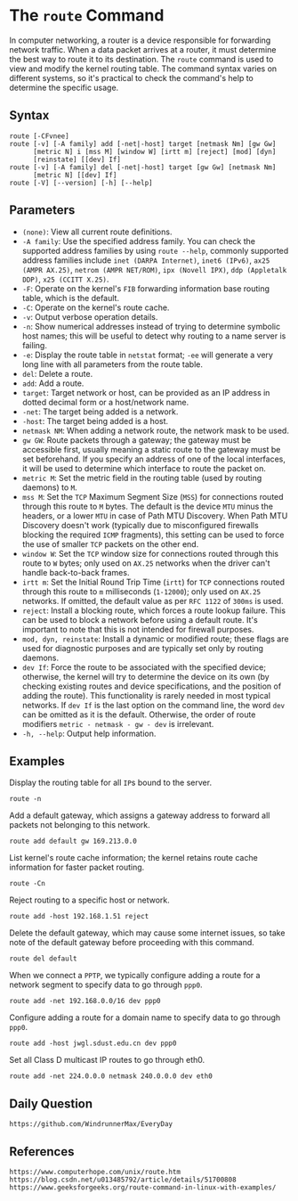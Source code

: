 # The `route` Command
In computer networking, a router is a device responsible for forwarding network traffic. When a data packet arrives at a router, it must determine the best way to route it to its destination. The `route` command is used to view and modify the kernel routing table. The command syntax varies on different systems, so it's practical to check the command's help to determine the specific usage.

## Syntax

```shell
route [-CFvnee]
route [-v] [-A family] add [-net|-host] target [netmask Nm] [gw Gw] 
      [metric N] i [mss M] [window W] [irtt m] [reject] [mod] [dyn] 
      [reinstate] [[dev] If]
route [-v] [-A family] del [-net|-host] target [gw Gw] [netmask Nm] 
      [metric N] [[dev] If]
route [-V] [--version] [-h] [--help]
```

## Parameters
* `(none)`: View all current route definitions.
* `-A family`: Use the specified address family. You can check the supported address families by using `route --help`, commonly supported address families include `inet (DARPA Internet)`, `inet6 (IPv6)`, `ax25 (AMPR AX.25)`, `netrom (AMPR NET/ROM)`, `ipx (Novell IPX)`, `ddp (Appletalk DDP)`, `x25 (CCITT X.25)`.
* `-F`: Operate on the kernel's `FIB` forwarding information base routing table, which is the default.
* `-C`: Operate on the kernel's route cache.
* `-v`: Output verbose operation details.
* `-n`: Show numerical addresses instead of trying to determine symbolic host names; this will be useful to detect why routing to a name server is failing.
* `-e`: Display the route table in `netstat` format; `-ee` will generate a very long line with all parameters from the route table.
* `del`: Delete a route.
* `add`: Add a route.
* `target`: Target network or host, can be provided as an IP address in dotted decimal form or a host/network name.
* `-net`: The target being added is a network.
* `-host`: The target being added is a host.
* `netmask NM`: When adding a network route, the network mask to be used.
* `gw GW`: Route packets through a gateway; the gateway must be accessible first, usually meaning a static route to the gateway must be set beforehand. If you specify an address of one of the local interfaces, it will be used to determine which interface to route the packet on.
* `metric M`: Set the metric field in the routing table (used by routing daemons) to `M`.
* `mss M`: Set the `TCP` Maximum Segment Size (`MSS`) for connections routed through this route to `M` bytes. The default is the device `MTU` minus the headers, or a lower `MTU` in case of Path MTU Discovery. When Path MTU Discovery doesn't work (typically due to misconfigured firewalls blocking the required `ICMP` fragments), this setting can be used to force the use of smaller `TCP` packets on the other end.
* `window W`: Set the `TCP` window size for connections routed through this route to `W` bytes; only used on `AX.25` networks when the driver can't handle back-to-back frames.
* `irtt m`: Set the Initial Round Trip Time (`irtt`) for `TCP` connections routed through this route to `m` milliseconds (`1-12000`); only used on `AX.25` networks. If omitted, the default value as per `RFC 1122` of `300ms` is used.
* `reject`: Install a blocking route, which forces a route lookup failure. This can be used to block a network before using a default route. It's important to note that this is not intended for firewall purposes.
* `mod, dyn, reinstate`: Install a dynamic or modified route; these flags are used for diagnostic purposes and are typically set only by routing daemons.
* `dev If`: Force the route to be associated with the specified device; otherwise, the kernel will try to determine the device on its own (by checking existing routes and device specifications, and the position of adding the route). This functionality is rarely needed in most typical networks. If `dev If` is the last option on the command line, the word `dev` can be omitted as it is the default. Otherwise, the order of route modifiers `metric - netmask - gw - dev` is irrelevant.
* `-h, --help`: Output help information.

## Examples
Display the routing table for all `IP`s bound to the server.

```shell
route -n
```

Add a default gateway, which assigns a gateway address to forward all packets not belonging to this network.

```shell
route add default gw 169.213.0.0
```

List kernel's route cache information; the kernel retains route cache information for faster packet routing.

```shell
route -Cn
```

Reject routing to a specific host or network.

```shell
route add -host 192.168.1.51 reject
```

Delete the default gateway, which may cause some internet issues, so take note of the default gateway before proceeding with this command.

```shell
route del default
```

When we connect a `PPTP`, we typically configure adding a route for a network segment to specify data to go through `ppp0`.

```shell
route add -net 192.168.0.0/16 dev ppp0
```

Configure adding a route for a domain name to specify data to go through `ppp0`.


```shell
route add -host jwgl.sdust.edu.cn dev ppp0
```

Set all Class D multicast IP routes to go through eth0.

```shell
route add -net 224.0.0.0 netmask 240.0.0.0 dev eth0
```

## Daily Question

```
https://github.com/WindrunnerMax/EveryDay
```

## References

```
https://www.computerhope.com/unix/route.htm
https://blog.csdn.net/u013485792/article/details/51700808
https://www.geeksforgeeks.org/route-command-in-linux-with-examples/
```
